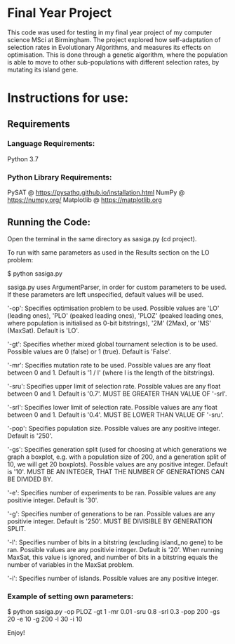 # Final Year Project

This code was used for testing in my final year project of my computer science MSci at Birmingham. The project explored how self-adaptation of
selection rates in Evolutionary Algorithms, and measures its effects on optimisation. This is done through a genetic algorithm, where the population
is able to move to other sub-populations with different selection rates, by mutating its island gene.


# Instructions for use:

## Requirements

### Language Requirements:
Python 3.7

### Python Library Requirements:
PySAT @ https://pysathq.github.io/installation.html
NumPy @ https://numpy.org/
Matplotlib @ https://matplotlib.org

## Running the Code:

Open the terminal in the same directory as sasiga.py (cd project).

To run with same parameters as used in the Results section on the LO problem:

$ python sasiga.py

sasiga.py uses ArgumentParser, in order for custom parameters to be used. If 
these parameters are left unspecified, default values will be used.

'-op':   Specifies optimisation problem to be used. Possible values are 'LO'
	 (leading ones), 'PLO' (peaked leading ones), 'PLOZ' (peaked leading
	 ones, where population is initialised as 0-bit bitstrings), '2M' 
	 (2Max), or 'MS' (MaxSat). Default is 'LO'.

'-gt':	 Specifies whether mixed global tournament selection is to be used.
	 Possible values are 0 (false) or 1 (true). Default is 'False'.

'-mr':	 Specifies mutation rate to be used. Possible values are any float
	 between 0 and 1. Default is '1 / l' (where l is the length of the
	 bitstrings).

'-sru':  Specifies upper limit of selection rate. Possible values are any
	 float between 0 and 1. Default is '0.7'. MUST BE GREATER THAN 
	 VALUE OF '-srl'.

'-srl':  Specifies lower limit of selection rate. Possible values are any
	 float between 0 and 1. Default is '0.4'. MUST BE LOWER THAN 
	 VALUE OF '-sru'.

'-pop':  Specifies population size. Possible values are any positive integer.
	 Default is '250'.

'-gs':	 Specifies generation split (used for choosing at which generations
	 we graph a boxplot, e.g. with a population size of 200, and a 
	 generation split of 10, we will get 20 boxplots). Possible values 
	 are any positive integer. Default is '10'. MUST BE AN INTEGER, 
	 THAT THE NUMBER OF GENERATIONS CAN BE DIVIDED BY.

'-e':	 Specifies number of experiments to be ran. Possible values are
	 any positivie integer. Default is '30'.

'-g': 	 Specifies number of generations to be ran. Possible values are
	 any positivie integer. Default is '250'. MUST BE DIVISIBLE BY 
	 GENERATION SPLIT.

'-l': 	 Specifies number of bits in a bitstring (excluding island_no gene) 
	 to be ran. Possible values are any positivie integer. Default is '20'.
	 When running MaxSat, this value is ignored, and number of bits in a 
	 bitstring equals the number of variables in the MaxSat problem.

'-i':	 Specifies number of islands. Possible values are any positive 
	 integer.



### Example of setting own parameters:

$ python sasiga.py -op PLOZ -gt 1 -mr 0.01 -sru 0.8 -srl 0.3 -pop 200 -gs 20 -e 10 -g 200 -l 30 -i 10


Enjoy!